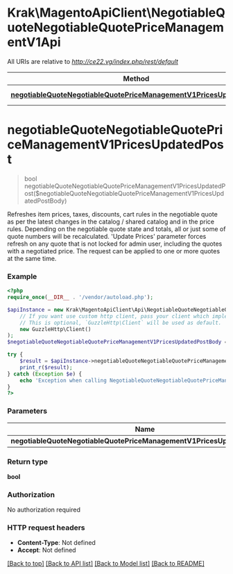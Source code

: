 # Krak\MagentoApiClient\NegotiableQuoteNegotiableQuotePriceManagementV1Api

All URIs are relative to *http://ce22.vg/index.php/rest/default*

Method | HTTP request | Description
------------- | ------------- | -------------
[**negotiableQuoteNegotiableQuotePriceManagementV1PricesUpdatedPost**](NegotiableQuoteNegotiableQuotePriceManagementV1Api.md#negotiableQuoteNegotiableQuotePriceManagementV1PricesUpdatedPost) | **POST** /V1/negotiableQuote/pricesUpdated | 


# **negotiableQuoteNegotiableQuotePriceManagementV1PricesUpdatedPost**
> bool negotiableQuoteNegotiableQuotePriceManagementV1PricesUpdatedPost($negotiableQuoteNegotiableQuotePriceManagementV1PricesUpdatedPostBody)



Refreshes item prices, taxes, discounts, cart rules in the negotiable quote as per the latest changes in the catalog / shared catalog and in the price rules. Depending on the negotiable quote state and totals, all or just some of quote numbers will be recalculated. 'Update Prices' parameter forces refresh on any quote that is not locked for admin user, including the quotes with a negotiated price. The request can be applied to one or more quotes at the same time.

### Example
```php
<?php
require_once(__DIR__ . '/vendor/autoload.php');

$apiInstance = new Krak\MagentoApiClient\Api\NegotiableQuoteNegotiableQuotePriceManagementV1Api(
    // If you want use custom http client, pass your client which implements `GuzzleHttp\ClientInterface`.
    // This is optional, `GuzzleHttp\Client` will be used as default.
    new GuzzleHttp\Client()
);
$negotiableQuoteNegotiableQuotePriceManagementV1PricesUpdatedPostBody = new \Krak\MagentoApiClient\Model\NegotiableQuoteNegotiableQuotePriceManagementV1PricesUpdatedPostBody(); // \Krak\MagentoApiClient\Model\NegotiableQuoteNegotiableQuotePriceManagementV1PricesUpdatedPostBody | 

try {
    $result = $apiInstance->negotiableQuoteNegotiableQuotePriceManagementV1PricesUpdatedPost($negotiableQuoteNegotiableQuotePriceManagementV1PricesUpdatedPostBody);
    print_r($result);
} catch (Exception $e) {
    echo 'Exception when calling NegotiableQuoteNegotiableQuotePriceManagementV1Api->negotiableQuoteNegotiableQuotePriceManagementV1PricesUpdatedPost: ', $e->getMessage(), PHP_EOL;
}
?>
```

### Parameters

Name | Type | Description  | Notes
------------- | ------------- | ------------- | -------------
 **negotiableQuoteNegotiableQuotePriceManagementV1PricesUpdatedPostBody** | [**\Krak\MagentoApiClient\Model\NegotiableQuoteNegotiableQuotePriceManagementV1PricesUpdatedPostBody**](../Model/NegotiableQuoteNegotiableQuotePriceManagementV1PricesUpdatedPostBody.md)|  | [optional]

### Return type

**bool**

### Authorization

No authorization required

### HTTP request headers

 - **Content-Type**: Not defined
 - **Accept**: Not defined

[[Back to top]](#) [[Back to API list]](../../README.md#documentation-for-api-endpoints) [[Back to Model list]](../../README.md#documentation-for-models) [[Back to README]](../../README.md)

